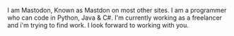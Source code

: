 I am Mastodon, Known as Mastdon on most other sites. I am a programmer who can code in Python, Java &
 C#. I'm currently working as a freelancer and i'm trying to find work. I look forward to working with you.
